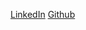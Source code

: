 [LinkedIn](https://www.linkedin.com/in/farouk-lemyesser-2a3126180/)
[Github](https://github.com/FaroukLemyesser)
